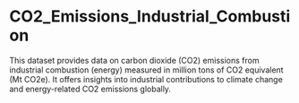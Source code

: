 # CO2_Emissions_Industrial_Combustion
This dataset provides data on carbon dioxide (CO2) emissions from industrial combustion (energy) measured in million tons of CO2 equivalent (Mt CO2e). It offers insights into industrial contributions to climate change and energy-related CO2 emissions globally.
